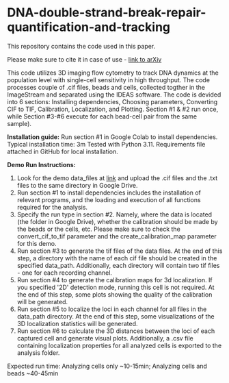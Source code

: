 # DNA-double-strand-break-repair-quantification-and-tracking
This repository contains the code used in this paper.

Please make sure to cite it in case of use - [link to arXiv](https://www.biorxiv.org/content/10.1101/2024.08.23.609327v2.abstract)


This code utilizes 3D imaging flow cytometry to track DNA dynamics at the population level with single-cell sensitivity in high throughput. The code processes couple of .cif files, beads and cells, collected togther in the ImageStream and separated using the IDEAS software. The code is devided into 6 sections: Installing dependencies, Choosing parameters, Converting CIF to TIF, Calibration, Localization, and Plotting. Section #1 & #2 run once, while Section #3-#6 execute for each bead-cell pair from the same sample).

**Installation guide:**
Run section #1 in Google Colab to install dependencies.
Typical installation time: 3m
Tested with Python 3.11. Requirements file attached in GitHub for local installation.

**Demo Run Instructions:**
1. Look for the demo data_files at [link](link_to_files) and upload the .cif files and the .txt files to the same directory in Google Drive.
2. Run section #1 to install dependencies includes the installation of relevant programs, and the loading and execution of all functions required for the analysis.
3. Specify the run type in section #2. Namely, where the data is located (the folder in Google Drive), whether the calibration should be made by the beads or the cells, etc. Please make sure to check the convert_cif_to_tif parameter and the create_calibration_map parameter for this demo.
4. Run section #3 to generate the tif files of the data files. At the end of this step, a directory with the name of each cif file should be created in the specified data_path. Additionally, each directory will contain two tif files - one for each recording channel.
5. Run section #4 to generate the calibration maps for 3d localization. If you specified '2D' detection mode, running this cell is not required. At the end of this step, some plots showing the quality of the calibration will be generated.
6. Run section #5 to localize the loci in each channel for all files in the data_path directory. At the end of this step, some visualizations of the 3D localization statistics will be generated.
7. Run section #6 to calculate the 3D distances between the loci of each captured cell and generate visual plots. Additionally, a .csv file containing localization properties for all analyzed cells is exported to the analysis folder.

Expected run time: Analyzing cells only ~10-15min; Analyzing cells and beads ~40-45min
